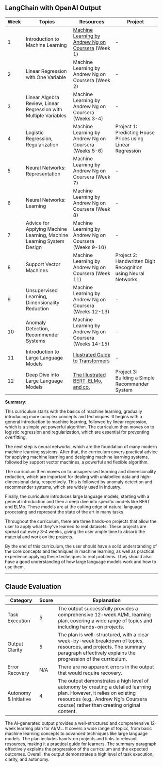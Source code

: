 ## LangChain with OpenAI Output

| Week | Topics | Resources | Project |
| --- | --- | --- | --- |
| 1 | Introduction to Machine Learning | [Machine Learning by Andrew Ng on Coursera](https://www.coursera.org/learn/machine-learning) (Week 1) | - |
| 2 | Linear Regression with One Variable | Machine Learning by Andrew Ng on Coursera (Week 2) | - |
| 3 | Linear Algebra Review, Linear Regression with Multiple Variables | Machine Learning by Andrew Ng on Coursera (Weeks 3-4) | - |
| 4 | Logistic Regression, Regularization | Machine Learning by Andrew Ng on Coursera (Weeks 5-6) | Project 1: Predicting House Prices using Linear Regression |
| 5 | Neural Networks: Representation | Machine Learning by Andrew Ng on Coursera (Week 7) | - |
| 6 | Neural Networks: Learning | Machine Learning by Andrew Ng on Coursera (Week 8) | - |
| 7 | Advice for Applying Machine Learning, Machine Learning System Design | Machine Learning by Andrew Ng on Coursera (Weeks 9-10) | - |
| 8 | Support Vector Machines | Machine Learning by Andrew Ng on Coursera (Week 11) | Project 2: Handwritten Digit Recognition using Neural Networks |
| 9 | Unsupervised Learning, Dimensionality Reduction | Machine Learning by Andrew Ng on Coursera (Weeks 12-13) | - |
| 10 | Anomaly Detection, Recommender Systems | Machine Learning by Andrew Ng on Coursera (Weeks 14-15) | - |
| 11 | Introduction to Large Language Models | [Illustrated Guide to Transformers](http://jalammar.github.io/illustrated-transformer/) | - |
| 12 | Deep Dive into Large Language Models | [The Illustrated BERT, ELMo, and co.](http://jalammar.github.io/illustrated-bert/) | Project 3: Building a Simple Recommender System |

**Summary:**

This curriculum starts with the basics of machine learning, gradually introducing more complex concepts and techniques. It begins with a general introduction to machine learning, followed by linear regression, which is a simple yet powerful algorithm. The curriculum then moves on to logistic regression and regularization, which are essential for preventing overfitting. 

The next step is neural networks, which are the foundation of many modern machine learning systems. After that, the curriculum covers practical advice for applying machine learning and designing machine learning systems, followed by support vector machines, a powerful and flexible algorithm.

The curriculum then moves on to unsupervised learning and dimensionality reduction, which are important for dealing with unlabelled data and high-dimensional data, respectively. This is followed by anomaly detection and recommender systems, which are widely used in industry.

Finally, the curriculum introduces large language models, starting with a general introduction and then a deep dive into specific models like BERT and ELMo. These models are at the cutting edge of natural language processing and represent the state of the art in many tasks.

Throughout the curriculum, there are three hands-on projects that allow the user to apply what they've learned to real datasets. These projects are spread out every 3-4 weeks, giving the user ample time to absorb the material and work on the projects.

By the end of this curriculum, the user should have a solid understanding of the core concepts and techniques in machine learning, as well as practical experience applying these techniques to real problems. They should also have a good understanding of how large language models work and how to use them.

---

## Claude Evaluation

| Category | Score | Explanation |
|----------|-------|-------------|
| Task Execution | 5 | The output successfully provides a comprehensive 12-week AI/ML learning plan, covering a wide range of topics and including hands-on projects. |
| Output Clarity | 5 | The plan is well-structured, with a clear week-by-week breakdown of topics, resources, and projects. The summary paragraph effectively explains the progression of the curriculum. |
| Error Recovery | N/A | There are no apparent errors in the output that would require recovery. |
| Autonomy & Initiative | 4 | The output demonstrates a high level of autonomy by creating a detailed learning plan. However, it relies on existing resources (e.g., Andrew Ng's Coursera course) rather than creating original content. |

The AI-generated output provides a well-structured and comprehensive 12-week learning plan for AI/ML. It covers a wide range of topics, from basic machine learning concepts to advanced techniques like large language models. The plan includes hands-on projects and links to relevant resources, making it a practical guide for learners. The summary paragraph effectively explains the progression of the curriculum and the expected outcomes. Overall, the output demonstrates a high level of task execution, clarity, and autonomy.